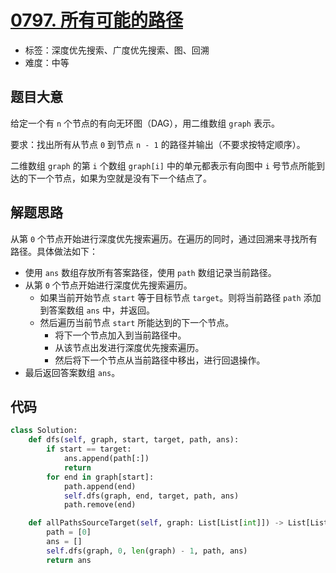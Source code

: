 # [0797. 所有可能的路径](https://leetcode-cn.com/problems/all-paths-from-source-to-target/)

- 标签：深度优先搜索、广度优先搜索、图、回溯
- 难度：中等

## 题目大意

给定一个有 `n` 个节点的有向无环图（DAG），用二维数组 `graph` 表示。

要求：找出所有从节点 `0` 到节点 `n - 1` 的路径并输出（不要求按特定顺序）。

二维数组 `graph` 的第 `i` 个数组 `graph[i]` 中的单元都表示有向图中 `i` 号节点所能到达的下一个节点，如果为空就是没有下一个结点了。

## 解题思路

从第 `0` 个节点开始进行深度优先搜索遍历。在遍历的同时，通过回溯来寻找所有路径。具体做法如下：

- 使用 `ans` 数组存放所有答案路径，使用 `path` 数组记录当前路径。
- 从第 `0` 个节点开始进行深度优先搜索遍历。
  - 如果当前开始节点 `start` 等于目标节点 `target`。则将当前路径 `path` 添加到答案数组 `ans` 中，并返回。
  - 然后遍历当前节点 `start` 所能达到的下一个节点。
    - 将下一个节点加入到当前路径中。
    - 从该节点出发进行深度优先搜索遍历。
    - 然后将下一个节点从当前路径中移出，进行回退操作。
- 最后返回答案数组 `ans`。

## 代码

```Python
class Solution:
    def dfs(self, graph, start, target, path, ans):
        if start == target:
            ans.append(path[:])
            return
        for end in graph[start]:
            path.append(end)
            self.dfs(graph, end, target, path, ans)
            path.remove(end)

    def allPathsSourceTarget(self, graph: List[List[int]]) -> List[List[int]]:
        path = [0]
        ans = []
        self.dfs(graph, 0, len(graph) - 1, path, ans)
        return ans
```

